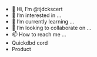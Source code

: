 - 👋 Hi, I’m @tjdckscert
- 👀 I’m interested in ...
- 🌱 I’m currently learning ...
- 💞️ I’m looking to collaborate on ...
- 📫 How to reach me ...
- Quickdbd cord
- Product

<!---
tjdckscert/tjdckscert is a ✨ special ✨ repository because its `README.md` (this file) appears on your GitHub profile.
You can click the Preview link to take a look at your changes.
--->
